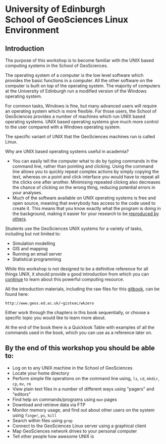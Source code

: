 # University of Edinburgh <br> School of GeoSciences Linux Environment

## Introduction

The purpose of this workshop is to become familiar with the UNIX based computing systems in the School of GeoSciences.

The operating system of a computer is the low level software which provides the basic functions in a computer. All the other software on the computer is built on top of the operating system. The majority of computers at the University of Edinburgh run a modified version of the Windows operating system.

For common tasks, Windows is fine, but many advanced users will require an operating system which is more flexible. For those users, the School of GeoSciences provides a number of machines which run UNIX based operating systems. UNIX based operating systems give much more control to the user compared with a Windows operating system. 

The specific variant of UNIX that the GeoSciences machines run is called Linux.

Why are UNIX based operating systems useful in academia?

- You can easily tell the computer what to do by typing commands in the command line, rather than pointing and clicking. Using the command line allows you to quickly repeat complex actions by simply copying the text, whereas on a point and click interface you would have to repeat all the clicks one after another. Minimising repeated clickng also decreases the chance of clicking on the wrong thing, reducing potential errors in your analyses.
- Much of the software available on UNIX operating systems is free and open source, meaning that everybody has access to the code used to create it. This means that you know exactly what the program is doing in the background, making it easier for your research to be [reproduced by others](https://academic.oup.com/bioscience/article/56/12/958/221622).


Students use the GeoSciences UNIX systems for a variety of tasks, including but not limited to:

- Simulation modelling
- GIS and mapping
- Running an email server
- Statistical programming

While this workshop is not designed to be a definitive reference for all things UNIX, it should provide a good introduction from which you can [continue](http://www.geos.ed.ac.uk/) to learn about this powerful computing resource.

All the introduction materials, including the raw files for this [gitbook](https://www.gitbook.com/), can be found here:

```
http://www.geos.ed.ac.uk/~gisteac/wkzero
```

Either work through the chapters in this book sequentially, or choose a specific topic you would like to learn more about.

At the end of the book there is a Quicklook Table with examples of all the commands used in the book, which you can use as a reference later on.


## By the end of this workshop you should be able to:

- Log on to any UNIX machine in the School of GeoSciences
- Locate your home directory
- Perform simple file operations on the command line using, `ls`, `cd`, `mkdir`, `cp`, `mv`, `rm`
- View plain text files in a number of different ways using "pagers" and "editors"
- Find help on commands/programs using `man` pages
- Download and retrieve data via FTP
- Monitor memory usage, and find out about other users on the system using `finger`, `ps`, `kill`
- Search within files using `grep`
- Connect to the GeoSciences Linux server using a graphical client
- Map GeoSciences network drives to your personal computer
- Tell other people how awesome UNIX is


